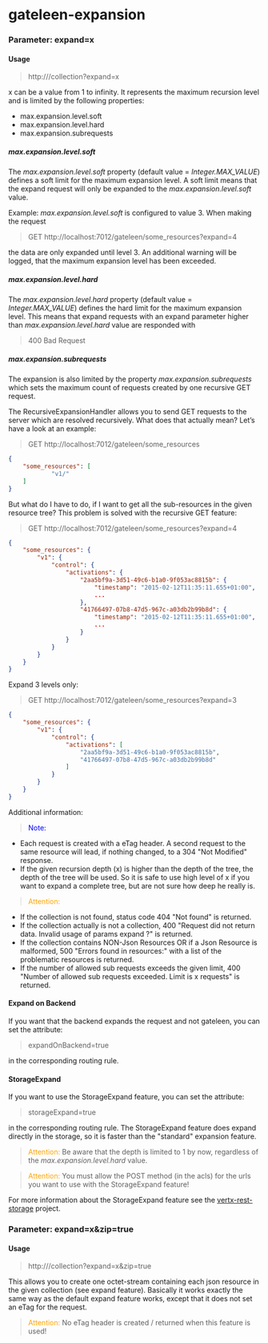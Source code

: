 # gateleen-expansion

### Parameter: expand=x
#### Usage
> http://<url>/collection?expand=x

x can be a value from 1 to infinity. It represents the maximum recursion level and is limited by the following properties:
* max.expansion.level.soft
* max.expansion.level.hard
* max.expansion.subrequests

##### max.expansion.level.soft
The _max.expansion.level.soft_ property (default value = _Integer.MAX_VALUE_) defines a soft limit for the maximum expansion level. A soft limit means that the expand request will only be expanded
to the _max.expansion.level.soft_ value.

Example: _max.expansion.level.soft_ is configured to value 3. When making the request

> GET http://localhost:7012/gateleen/some_resources?expand=4

the data are only expanded until level 3. An additional warning will be logged, that the maximum expansion level has been exceeded.

##### max.expansion.level.hard
The _max.expansion.level.hard_ property (default value = _Integer.MAX_VALUE_) defines the hard limit for the maximum expansion level. This means that expand requests with an expand parameter higher
than _max.expansion.level.hard_ value are responded with

> 400 Bad Request

##### max.expansion.subrequests
The expansion is also limited by the property _max.expansion.subrequests_ which sets the maximum count of requests created by one recursive GET request.

The RecursiveExpansionHandler allows you to send GET requests to the server which are resolved recursively. 
What does that actually mean? Let’s have a look at an example:

> GET http://localhost:7012/gateleen/some_resources
```json
{
    "some_resources": [
            "v1/"
    ]
}
```

But what do I have to do, if I want to get all the sub-resources in the given resource tree?
This problem is solved with the recursive GET feature:

> GET http://localhost:7012/gateleen/some_resources?expand=4
```json
{
    "some_resources": {
        "v1": {
            "control": {
                "activations": {
                    "2aa5bf9a-3d51-49c6-b1a0-9f053ac8815b": {
                        "timestamp": "2015-02-12T11:35:11.655+01:00",
                        ...
                    },
                    "41766497-07b8-47d5-967c-a03db2b99b8d": {
                        "timestamp": "2015-02-12T11:35:11.655+01:00",
                        ...
                    }
                }
            }
        }
    }
}
```

Expand 3 levels only:

> GET http://localhost:7012/gateleen/some_resources?expand=3
```json
{
    "some_resources": {
        "v1": {
            "control": {
                "activations": [
                    "2aa5bf9a-3d51-49c6-b1a0-9f053ac8815b",
                    "41766497-07b8-47d5-967c-a03db2b99b8d"
                ]
            }
        }
    }
}
```

Additional information:
> <font color="blue">Note: </font>

* Each request is created with a eTag header. A second request to the same resource will lead, if nothing changed, to a 304 "Not Modified" response. 
* If the given recursion depth (x) is higher than the depth of the tree, the depth of the tree will be used. So it is safe to use high level of x if you want to expand a complete tree, but are not sure how deep he really is.

> <font color="orange">Attention: </font>

* If the collection is not found, status code 404 "Not found" is returned.
* If the collection actually is not a collection, 400 "Request did not return data. Invalid usage of params expand ?" is returned.
* If the collection contains NON-Json Resources OR if a Json Resource is malformed, 500 "Errors found in resources:" with a list of the problematic resources is returned. 
* If the number of allowed sub requests exceeds the given limit, 400 "Number of allowed sub requests exceeded. Limit is x requests" is returned. 

#### Expand on Backend
If you want that the backend expands the request and not gateleen, you can set the attribute:
> expandOnBackend=true

in the corresponding routing rule.

#### StorageExpand
If you want to use the StorageExpand feature, you can set the attribute:
> storageExpand=true

in the corresponding routing rule. The StorageExpand feature does expand directly in the storage, so it is faster than the "standard" expansion feature.
> <font color="orange">Attention: </font> Be aware that the depth is limited to 1 by now, regardless of the _max.expansion.level.hard_ value.

> <font color="orange">Attention: </font> You must allow the POST method (in the acls) for the urls you want to use with the StorageExpand feature!

For more information about the StorageExpand feature see the [vertx-rest-storage](https://github.com/swisspush/vertx-rest-storage) project.

### Parameter: expand=x&zip=true
#### Usage
> http://<url>/collection?expand=x&zip=true

This allows you to create one octet-stream containing each json resource in the given collection (see expand feature).
Basically it works exactly the same way as the default expand feature works, except that it does not set an eTag for the request.

> <font color="orange">Attention: </font> No eTag header is created / returned when this feature is used!